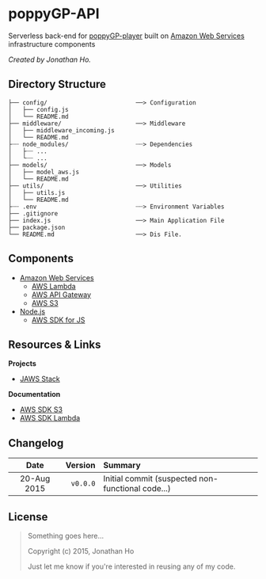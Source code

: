 poppyGP-API
===========

Serverless back-end for [poppyGP-player][pgp-player] built on [Amazon Web Services][aws] infrastructure components

*Created by Jonathan Ho.*

[pgp-player]://github.com/poppyGP/poppyGP-player
[aws]://aws.amazon.com

Directory Structure
-------------------
```
├── config/                         ──> Configuration
│   ├── config.js
│   └── README.md
├── middleware/                     ──> Middleware
│   ├── middleware_incoming.js
│   └── README.md
├┈┈ node_modules/                   ┈┈> Dependencies
│   ├┈┈ ...
│   └┈┈ ...
├── models/                         ──> Models
│   ├── model_aws.js
│   └── README.md
├── utils/                          ──> Utilities
│   ├── utils.js
│   └── README.md
├┈┈ .env                            ┈┈> Environment Variables
├── .gitignore
├── index.js                        ──> Main Application File
├── package.json
└── README.md                       ──> Dis File.
```



Components
----------

 * [Amazon Web Services][aws]
   * [AWS Lambda][aws-lambda]
   * [AWS API Gateway][aws-api]
   * [AWS S3][aws-s3]
 * [Node.js][nodejs]
   * [AWS SDK for JS][aws-sdk]


[aws-lambda]://aws.amazon.com/lambda
[aws-api]://aws.amazon.com/api-gateway
[aws-s3]://aws.amazon.com/s3
[nodejs]://nodejs.org
[aws-sdk]://aws.amazon.com/AWSJavaScriptSDK/guide/



Resources & Links
-----------------

__Projects__

 * [JAWS Stack][jaws]

__Documentation__

 * [AWS SDK S3][aws-sdk-s3]
 * [AWS SDK Lambda][aws-sdk-lambda]


[jaws]://github.com/jaws-stack/JAWS
[aws-sdk-s3]://docs.aws.amazon.com/AWSJavaScriptSDK/latest/AWS/S3.html#constructor_details
[aws-sdk-lambda]://docs.aws.amazon.com/AWSJavaScriptSDK/latest/AWS/Lambda.html#constructor_details



Changelog
---------

|   Date      |  Version  | Summary         |
|:-----------:|----------:|:----------------|
| 20-Aug 2015 | `v0.0.0`  | Initial commit (suspected non-functional code...)


License
-------

> Something goes here...  
> 
> Copyright (c) 2015, Jonathan Ho
> 
> Just let me know if you're interested in reusing any of my code.
>
